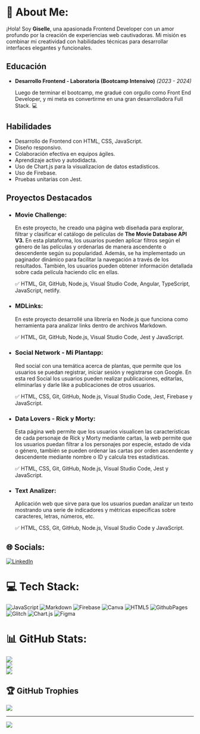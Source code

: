 # 💫 About Me:
¡Hola! Soy **Giselle**, una apasionada Frontend Developer con un amor profundo por la creación de experiencias web cautivadoras. Mi misión es combinar mi creatividad con habilidades técnicas para desarrollar interfaces elegantes y funcionales.

## Educación

- **Desarrollo Frontend - Laboratoria (Bootcamp Intensivo)** *(2023 - 2024)*

   Luego de terminar el bootcamp, me gradué con orgullo como Front End Developer, y mi meta es convertirme en una gran desarrolladora Full Stack. 💻
## Habilidades

- Desarrollo de Frontend con HTML, CSS, JavaScript.
- Diseño responsivo.
- Colaboración efectiva en equipos ágiles.
- Aprendizaje activo y autodidacta.
- Uso de Chart.js para la visualizacion de datos estadisticos.
- Uso de Firebase.
- Pruebas unitarias con Jest.
  
## Proyectos Destacados

- ### Movie Challenge:

  En este proyecto, he creado una página web diseñada para explorar, filtrar y clasificar el catálogo de películas de **The Movie Database API V3.**
  En esta plataforma, los usuarios pueden aplicar filtros según el género de las películas y ordenarlas de manera ascendente o descendente según su popularidad.
  Además, se ha implementado un paginador dinámico para facilitar la navegación a través de los resultados. 
  También, los usuarios pueden obtener información detallada sobre cada película haciendo clic en ellas.
  
  ✅ HTML, Git, GitHub, Node.js, Visual Studio Code, Angular, TypeScript, JavaScript, netlify.
  
- ### MDLinks:

  En este proyecto desarrollé una librería en Node.js que funciona como herramienta para analizar links dentro de archivos Markdown.
  
  ✅ HTML, Git, GitHub, Node.js, Visual Studio Code, Jest y JavaScript.
  
- ### Social Network - Mi Plantapp:

  Red social con una temática acerca de plantas, que permite que los usuarios se puedan registrar, iniciar sesión y registrarse con Google. En esta red Social los usuarios pueden realizar publicaciones, editarlas, eliminarlas y darle like a publicaciones de otros usuarios.

  ✅ HTML, CSS, Git, GitHub, Node.js, Visual Studio Code, Jest, Firebase y JavaScript.
  
- ### Data Lovers - Rick y Morty:
  
  Esta página web permite que los usuarios visualicen las características de cada personaje de Rick y Morty mediante cartas, la web permite que los usuarios puedan filtrar a los personajes por especie, estado de vida o género, también se pueden ordenar las cartas por orden ascendente y descendente mediante nombre o ID y calcula tres estadísticas.

  ✅ HTML, CSS, Git, GitHub, Node.js, Visual Studio Code, Jest y JavaScript.

- ### Text Analizer:

  Aplicación web que sirve para que los usuarios puedan analizar un texto mostrando una serie de indicadores y métricas específicas sobre caracteres, letras, números, etc. 

  ✅ HTML, CSS, Git, GitHub, Node.js, Visual Studio Code y JavaScript.

## 🌐 Socials:
[![LinkedIn](https://img.shields.io/badge/LinkedIn-%230077B5.svg?logo=linkedin&logoColor=white)](https://www.linkedin.com/in/giselle-alexandra-lopez-cadenillas/) 

# 💻 Tech Stack:
![JavaScript](https://img.shields.io/badge/javascript-%23323330.svg?style=for-the-badge&logo=javascript&logoColor=%23F7DF1E) ![Markdown](https://img.shields.io/badge/markdown-%23000000.svg?style=for-the-badge&logo=markdown&logoColor=white) ![Firebase](https://img.shields.io/badge/Firebase-039BE5?style=for-the-badge&logo=Firebase&logoColor=white) ![Canva](https://img.shields.io/badge/Canva-%2300C4CC.svg?style=for-the-badge&logo=Canva&logoColor=white) ![HTML5](https://img.shields.io/badge/html5-%23E34F26.svg?style=for-the-badge&logo=html5&logoColor=white) ![GithubPages](https://img.shields.io/badge/github%20pages-121013?style=for-the-badge&logo=github&logoColor=white) ![Glitch](https://img.shields.io/badge/glitch-%233333FF.svg?style=for-the-badge&logo=glitch&logoColor=white) ![Chart.js](https://img.shields.io/badge/chart.js-F5788D.svg?style=for-the-badge&logo=chart.js&logoColor=white) ![Figma](https://img.shields.io/badge/figma-%23F24E1E.svg?style=for-the-badge&logo=figma&logoColor=white)

# 📊 GitHub Stats:
![](https://github-readme-stats.vercel.app/api?username=GiselleLop&theme=calm&hide_border=false&include_all_commits=false&count_private=false)<br/>
![](https://github-readme-streak-stats.herokuapp.com/?user=GiselleLop&theme=calm&hide_border=false)<br/>
![](https://github-readme-stats.vercel.app/api/top-langs/?username=GiselleLop&theme=calm&hide_border=false&include_all_commits=false&count_private=false&layout=compact)

## 🏆 GitHub Trophies
![](https://github-profile-trophy.vercel.app/?username=GiselleLop&theme=radical&no-frame=false&no-bg=true&margin-w=4)

---
[![](https://visitcount.itsvg.in/api?id=GiselleLop&icon=0&color=0)](https://visitcount.itsvg.in)

<!-- Proudly created with GPRM ( https://gprm.itsvg.in ) -->

